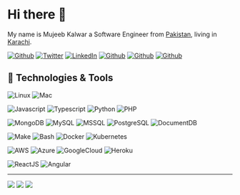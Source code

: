 # Hi there 👋

My name is Mujeeb Kalwar a Software Engineer from [Pakistan](https://unsplash.com/s/photos/pakistan), living in [Karachi](https://unsplash.com/s/photos/karachi).

[![Github](https://img.shields.io/badge/Medium-12100E?style=for-the-badge&logo=medium&logoColor=white)](http://mujeeb.move.com)
[![Twitter](https://img.shields.io/badge/Twitter-1DA1F2?style=for-the-badge&logo=twitter&logoColor=white&label=)](https://twitter.com/mujeeb_kalwar_1)
[![LinkedIn](https://img.shields.io/badge/LinkedIn-0077B5?style=for-the-badge&logo=linkedin&logoColor=white)](https://www.linkedin.com/in/mujeeb-kalwar)
[![Github](https://img.shields.io/badge/GitHub-100000?style=for-the-badge&logo=github&logoColor=white)](https://github.com/MujeebullahKalwar)
[![Github](https://img.shields.io/badge/Gmail-D14836?style=for-the-badge&logo=gmail&logoColor=white)](mailto:mujeebkalwar.mk@gmail.com)
[![Github](https://img.shields.io/badge/Telegram-2CA5E0?style=for-the-badge&logo=telegram&logoColor=white&label=@mujeebkalwar)](tg://resolve?domain=@mujeebkalwar)

## 🔧 Technologies & Tools

![Linux](https://img.shields.io/badge/OS-Linux-informational?style=flat&logo=linux&logoColor=white&color=2bbc8a)
![Mac](https://img.shields.io/badge/OS-Mac-informational?style=flat&logo=macos&logoColor=white&color=2bbc8a)

![Javascript](https://img.shields.io/badge/Code-JavaScript-informational?style=flat&logo=javascript&logoColor=white&color=FF6666)
![Typescript](https://img.shields.io/badge/Code-Typescript-informational?style=flat&logo=typescript&logoColor=white&color=FF6666)
![Python](https://img.shields.io/badge/Code-Python-informational?style=flat&logo=python&logoColor=white&color=FF6666)
![PHP](https://img.shields.io/badge/Code-PHP-informational?style=flat&logo=php&logoColor=white&color=FF6666)

![MongoDB](https://img.shields.io/badge/DB-MongoDB-informational?style=flat&logo=mongodb&logoColor=white&color=668AFF)
![MySQL](https://img.shields.io/badge/DB-MySQL-informational?style=flat&logo=mysql&logoColor=white&color=668AFF)
![MSSQL](https://img.shields.io/badge/DB-MSSQL-informational?style=flat&logo=mssql&logoColor=white&color=668AFF)
![PostgreSQL](https://img.shields.io/badge/DB-PostgreSQL-informational?style=flat&logo=postgresql&logoColor=white&color=668AFF)
![DocumentDB](https://img.shields.io/badge/DB-DocumentDB-informational?style=flat&logo=db&logoColor=white&color=668AFF)


![Make](https://img.shields.io/badge/Code-Make-informational?style=flat&logo=cmake&logoColor=white&color=FFFC66)
![Bash](https://img.shields.io/badge/Shell-Bash-informational?style=flat&logo=gnu-bash&logoColor=white&color=FFFC66)
![Docker](https://img.shields.io/badge/Tools-Docker-informational?style=flat&logo=docker&logoColor=white&color=FFFC66)
![Kubernetes](https://img.shields.io/badge/Tools-Kubernetes-informational?style=flat&logo=kubernetes&logoColor=white&color=FFFC66)

![AWS](https://img.shields.io/badge/Cloud-AWS-informational?style=flat&logo=amazon&logoColor=white&color=2bbc8a)
![Azure](https://img.shields.io/badge/Cloud-Azure-informational?style=flat&logo=microsoft-azure&logoColor=white&color=2bbc8a)
![GoogleCloud](https://img.shields.io/badge/Cloud-Google-informational?style=flat&logo=googlecloud&logoColor=white&color=2bbc8a)
![Heroku](https://img.shields.io/badge/Cloud-Heroku-informational?style=flat&logo=heroku&logoColor=white&color=2bbc8a)

![ReactJS](https://img.shields.io/badge/Code-ReactJS-informational?style=flat&logo=react&logoColor=white&color=FF66EF)
![Angular](https://img.shields.io/badge/Code-Angular-informational?style=flat&logo=angular&logoColor=white&color=FF66EF)

<hr />

<!-- 
  <img src="https://github-readme-stats.vercel.app/api?username=MujeebullahKalwar&show_icons=true&count_private=true&hide=stars" alt="Mujeeb's GitHub stats" style="max-width: 100%; width:51%">
  <img src="http://github-profile-summary-cards.vercel.app/api/cards/stats?username=MujeebullahKalwar&theme=github_dark&show_icons=true&count_private=true&hide=stars" alt="Mujeeb's GitHub streaks" style="max-width: 100%; width:48%">
-->

[![](http://github-profile-summary-cards.vercel.app/api/cards/profile-details?username=MujeebullahKalwar&theme=github_dark&show_icons=true&count_private=true&hide=stars)](https://github.com/MujeebullahKalwar) 
[![](https://streak-stats.demolab.com/?user=MujeebullahKalwar&theme=github_dark&hide_border=true&mode=weekly)](https://github.com/MujeebullahKalwar)
[![](http://github-profile-summary-cards.vercel.app/api/cards/repos-per-language?username=MujeebullahKalwar&theme=github_dark&exclude=github_dark)](https://github.com/MujeebullahKalwar)

